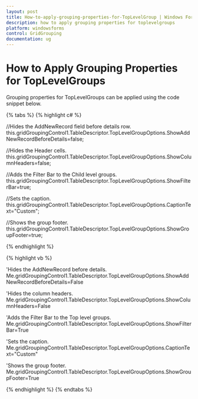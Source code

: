 ```yaml
---
layout: post
title: How-to-apply-grouping-properties-for-TopLevelGroup | Windows Forms | Syncfusion
description: how to apply grouping properties for toplevelgroups
platform: windowsforms
control: GridGrouping
documentation: ug
---
```


# How to Apply Grouping Properties for TopLevelGroups

Grouping properties for TopLevelGroups can be applied using the code snippet below.

{% tabs %}
{% highlight c# %}

//Hides the AddNewRecord field before details row.
this.gridGroupingControl1.TableDescriptor.TopLevelGroupOptions.ShowAddNewRecordBeforeDetails=false;

//Hides the Header cells.
this.gridGroupingControl1.TableDescriptor.TopLevelGroupOptions.ShowColumnHeaders=false;

//Adds the Filter Bar to the Child level groups.
this.gridGroupingControl1.TableDescriptor.TopLevelGroupOptions.ShowFilterBar=true;

//Sets the caption.
this.gridGroupingControl1.TableDescriptor.TopLevelGroupOptions.CaptionText="Custom";

//Shows the group footer.
this.gridGroupingControl1.TableDescriptor.TopLevelGroupOptions.ShowGroupFooter=true;

{% endhighlight  %}

{% highlight vb %}

'Hides the AddNewRecord before details.
Me.gridGroupingControl1.TableDescriptor.TopLevelGroupOptions.ShowAddNewRecordBeforeDetails=False

'Hides the column headers.
Me.gridGroupingControl1.TableDescriptor.TopLevelGroupOptions.ShowColumnHeaders=False

'Adds the Filter Bar to the Top level groups.
Me.gridGroupingControl1.TableDescriptor.TopLevelGroupOptions.ShowFilterBar=True

'Sets the caption.
Me.gridGroupingControl1.TableDescriptor.TopLevelGroupOptions.CaptionText="Custom"

'Shows the group footer.
Me.gridGroupingControl1.TableDescriptor.TopLevelGroupOptions.ShowGroupFooter=True

{% endhighlight  %}
{% endtabs %}
